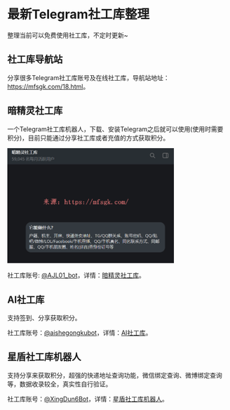 # 最新Telegram社工库整理

整理当前可以免费使用社工库，不定时更新~

## 社工库导航站

分享很多Telegram社工库账号及在线社工库，导航站地址： <a href="https://mfsgk.com/18.html" target="_blank">https://mfsgk.com/18.html</a>。

## 暗精灵社工库

一个Telegram社工库机器人，下载、安装Telegram之后就可以使用(使用时需要积分)，目前只能通过分享社工库或者充值的方式获取积分。

<a href="https://mfsgk.com/18.html" target="_blank"><img src="imgs/暗精灵社工库.png" alt="暗精灵社工库" border="0" style="width:380px;"></a>


社工库账号: <a href="https://mfsgk.com/18.html" target="_blank">@AJL01_bot</a>，详情：<a href="https://mfsgk.com/18.html" target="_blank">暗精灵社工库</a>。


## AI社工库

支持签到、分享获取积分。

社工库账号：<a href="https://mfsgk.com/18.html" target="_blank">@aishegongkubot</a>，详情：<a href="https://mfsgk.com/18.html" target="_blank">AI社工库</a>。

## 星盾社工库机器人

支持分享来获取积分，超强的快递地址查询功能，微信绑定查询、微博绑定查询等，数据收录较全，真实性自行验证。

社工库账号：<a href="https://mfsgk.com/25.html" target="_blank">@XingDun6Bot</a>，详情：<a href="https://mfsgk.com/25.html" target="_blank">星盾社工库机器人</a>。